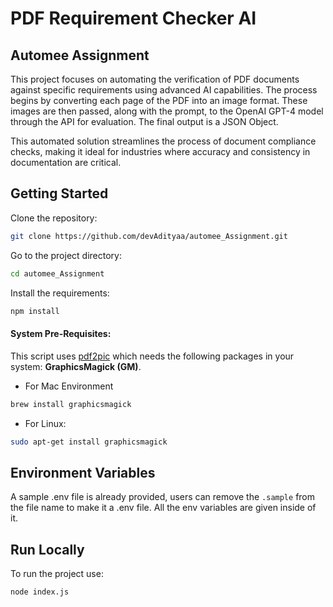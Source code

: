 
# PDF Requirement Checker AI
## Automee Assignment
This project focuses on automating the verification of PDF documents against specific requirements using advanced AI capabilities. The process begins by converting each page of the PDF into an image format. These images are then passed, along with the prompt, to the OpenAI GPT-4 model through the API for evaluation. The final output is a JSON Object.


This automated solution streamlines the process of document compliance checks, making it ideal for industries where accuracy and consistency in documentation are critical.


## Getting Started
Clone the repository:
```bash
git clone https://github.com/devAdityaa/automee_Assignment.git
```
Go to the project directory:
```bash
cd automee_Assignment
```
Install the requirements:
```bash
npm install
```

#### System Pre-Requisites:
This script uses [pdf2pic](https://www.npmjs.com/package/pdf2pic) which needs the following packages in your system:
**GraphicsMagick (GM)**.

- For Mac Environment
```bash
brew install graphicsmagick
```
- For Linux:
```bash
sudo apt-get install graphicsmagick
```



## Environment Variables

A sample .env file is already provided, users can remove the `.sample` from the file name to make it a .env file.
All the env variables are given inside of it.




## Run Locally
To run the project use:
```bash
node index.js
```
